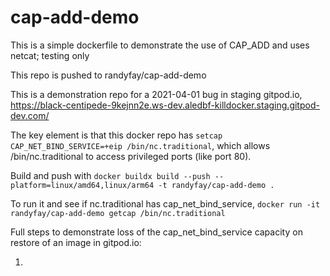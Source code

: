 # cap-add-demo
This is a simple dockerfile to demonstrate the use of CAP_ADD and uses netcat; testing only

This repo is pushed to randyfay/cap-add-demo

This is a demonstration repo for a 2021-04-01 bug in staging gitpod.io, https://black-centipede-9kejnn2e.ws-dev.aledbf-killdocker.staging.gitpod-dev.com/

The key element is that this docker repo has `setcap CAP_NET_BIND_SERVICE=+eip /bin/nc.traditional`, which allows /bin/nc.traditional to access privileged ports (like port 80).

Build and push with `docker buildx build --push --platform=linux/amd64,linux/arm64 -t randyfay/cap-add-demo .`

To run it and see if nc.traditional has cap_net_bind_service, `docker run -it randyfay/cap-add-demo getcap /bin/nc.traditional`

Full steps to demonstrate loss of the cap_net_bind_service capacity on restore of an image in gitpod.io:

1. 